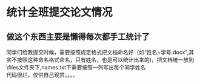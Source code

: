 # 统计全班提交论文情况
## 做这个东西主要是懒得每次都手工统计了
同学们给我提交时候，需要按照规定格式把文档命名好（如“姓名+学号.docx",其实不按照这种命名格式命名，只有姓名，也是可以统计出来的)，把文档统一放到\files文件夹下,names.txt下需要按照一列写出每个同学姓名</br>
代码很烂，仅供自己观赏。。。。